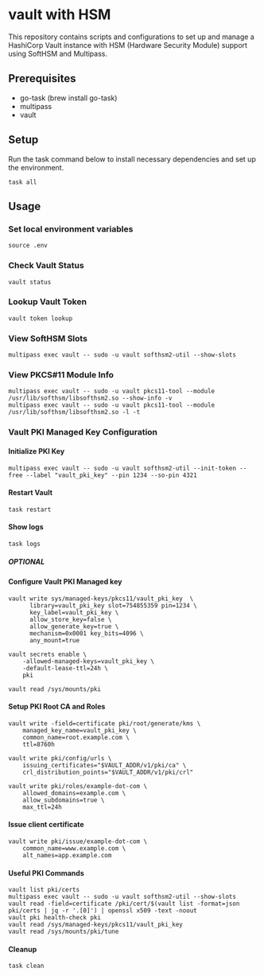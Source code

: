 # vault with HSM
This repository contains scripts and configurations to set up and manage a HashiCorp Vault instance with HSM (Hardware Security Module) support using SoftHSM and Multipass.

## Prerequisites
- go-task (brew install go-task)
- multipass
- vault

## Setup
Run the task command below to install necessary dependencies and set up the environment.
```shell
task all
```

## Usage
### Set local environment variables
```shell
source .env
```
### Check Vault Status
```shell
vault status
```
### Lookup Vault Token
```shell
vault token lookup
```
### View SoftHSM Slots
```shell
multipass exec vault -- sudo -u vault softhsm2-util --show-slots
```
### View PKCS#11 Module Info

```shell
multipass exec vault -- sudo -u vault pkcs11-tool --module /usr/lib/softhsm/libsofthsm2.so --show-info -v
multipass exec vault -- sudo -u vault pkcs11-tool --module /usr/lib/softhsm/libsofthsm2.so -l -t
```
### Vault PKI Managed Key Configuration
#### Initialize PKI Key
```shell
multipass exec vault -- sudo -u vault softhsm2-util --init-token --free --label "vault_pki_key" --pin 1234 --so-pin 4321
```
#### Restart Vault
```shell
task restart
```
#### Show logs
```shell
task logs
```
##### OPTIONAL

#### Configure Vault PKI Managed key
```shell
vault write sys/managed-keys/pkcs11/vault_pki_key  \
      library=vault_pki_key slot=754855359 pin=1234 \
      key_label=vault_pki_key \
      allow_store_key=false \
      allow_generate_key=true \
      mechanism=0x0001 key_bits=4096 \
      any_mount=true

vault secrets enable \
    -allowed-managed-keys=vault_pki_key \
    -default-lease-ttl=24h \
    pki
    
vault read /sys/mounts/pki
```
#### Setup PKI Root CA and Roles
```shell
vault write -field=certificate pki/root/generate/kms \
    managed_key_name=vault_pki_key \
    common_name=root.example.com \
    ttl=8760h

vault write pki/config/urls \
    issuing_certificates="$VAULT_ADDR/v1/pki/ca" \
    crl_distribution_points="$VAULT_ADDR/v1/pki/crl"

vault write pki/roles/example-dot-com \
    allowed_domains=example.com \
    allow_subdomains=true \
    max_ttl=24h
```
#### Issue client certificate
```shell
vault write pki/issue/example-dot-com \
    common_name=www.example.com \
    alt_names=app.example.com
```

#### Useful PKI Commands
```shell
vault list pki/certs
multipass exec vault -- sudo -u vault softhsm2-util --show-slots
vault read -field=certificate /pki/cert/$(vault list -format=json pki/certs | jq -r '.[0]') | openssl x509 -text -noout
vault pki health-check pki
vault read /sys/managed-keys/pkcs11/vault_pki_key
vault read /sys/mounts/pki/tune
```
#### Cleanup 
```shell
task clean
```
